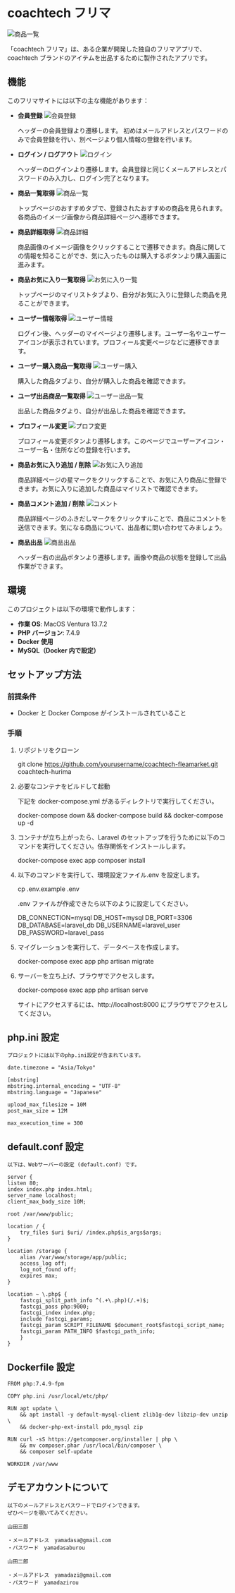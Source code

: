 # coachtech フリマ

![商品一覧](https://github.com/ganbarinoryo/hurima2/raw/main/src/public/images/top.png)

「coachtech フリマ」は、ある企業が開発した独自のフリマアプリで、coachtech ブランドのアイテムを出品するために製作されたアプリです。

## 機能

このフリマサイトには以下の主な機能があります：

- **会員登録**
  ![会員登録](https://github.com/ganbarinoryo/hurima2/raw/main/src/public/images/register.png)

  ヘッダーの会員登録より遷移します。
  初めはメールアドレスとパスワードのみで会員登録を行い、別ページより個人情報の登録を行います。

- **ログイン / ログアウト**
  ![ログイン](https://github.com/ganbarinoryo/hurima2/raw/main/src/public/images/login.png)

  ヘッダーのログインより遷移します。会員登録と同じくメールアドレスとパスワードのみ入力し、ログイン完了となります。

- **商品一覧取得**
  ![商品一覧](https://github.com/ganbarinoryo/hurima2/raw/main/src/public/images/top.png)

  トップページのおすすめタブで、登録されたおすすめの商品を見られます。各商品のイメージ画像から商品詳細ページへ遷移できます。

- **商品詳細取得**
  ![商品詳細](https://github.com/ganbarinoryo/hurima2/raw/main/src/public/images/item.png)

  商品画像のイメージ画像をクリックすることで遷移できます。商品に関しての情報を知ることができ、気に入ったものは購入するボタンより購入画面に進みます。

- **商品お気に入り一覧取得**
  ![お気に入り一覧](https://github.com/ganbarinoryo/hurima2/raw/main/src/public/images/favorites.png)

  トップページのマイリストタブより、自分がお気に入りに登録した商品を見ることができます。

- **ユーザー情報取得**
  ![ユーザー情報](https://github.com/ganbarinoryo/hurima2/raw/main/src/public/images/user_page.png)

  ログイン後、ヘッダーのマイページより遷移します。ユーザー名やユーザーアイコンが表示されています。プロフィール変更ページなどに遷移できます。

- **ユーザー購入商品一覧取得**
  ![ユーザー購入](https://github.com/ganbarinoryo/hurima2/raw/main/src/public/images/purchase.png)

  購入した商品タブより、自分が購入した商品を確認できます。

- **ユーザ出品商品一覧取得**
  ![ユーザー出品一覧](https://github.com/ganbarinoryo/hurima2/raw/main/src/public/images/sells.png)

  出品した商品タグより、自分が出品した商品を確認できます。

- **プロフィール変更**
  ![プロフ変更](https://github.com/ganbarinoryo/hurima2/raw/main/src/public/images/profile.png)

  プロフィール変更ボタンより遷移します。このページでユーザーアイコン・ユーザー名・住所などの登録を行います。

- **商品お気に入り追加 / 削除**
  ![お気に入り追加](https://github.com/ganbarinoryo/hurima2/raw/main/src/public/images/favorite.png)

  商品詳細ページの星マークをクリックすることで、お気に入り商品に登録できます。お気に入りに追加した商品はマイリストで確認できます。

- **商品コメント追加 / 削除**
  ![コメント](https://github.com/ganbarinoryo/hurima2/raw/main/src/public/images/comment.png)

  商品詳細ページのふきだしマークをクリックすルことで、商品にコメントを送信できます。気になる商品について、出品者に問い合わせてみましょう。

- **商品出品**
  ![商品出品](https://github.com/ganbarinoryo/hurima2/raw/main/src/public/images/sell.png)

  ヘッダー右の出品ボタンより遷移します。画像や商品の状態を登録して出品作業ができます。

## 環境

このプロジェクトは以下の環境で動作します：

- **作業 OS**: MacOS Ventura 13.7.2
- **PHP バージョン**: 7.4.9
- **Docker 使用**
- **MySQL（Docker 内で設定）**

## セットアップ方法

### 前提条件

- Docker と Docker Compose がインストールされていること

### 手順

1. リポジトリをクローン

   git clone https://github.com/yourusername/coachtech-fleamarket.git coachtech-hurima

2. 必要なコンテナをビルドして起動

   下記を docker-compose.yml があるディレクトリで実行してください。

   docker-compose down && docker-compose build && docker-compose up -d

3. コンテナが立ち上がったら、Laravel のセットアップを行うために以下のコマンドを実行してください。依存関係をインストールします。

   docker-compose exec app composer install

4. 以下のコマンドを実行して、環境設定ファイル.env を設定します。

   cp .env.example .env

   .env ファイルが作成できたら以下のように設定してください。

   DB_CONNECTION=mysql
   DB_HOST=mysql
   DB_PORT=3306
   DB_DATABASE=laravel_db
   DB_USERNAME=laravel_user
   DB_PASSWORD=laravel_pass

5. マイグレーションを実行して、データベースを作成します。

   docker-compose exec app php artisan migrate

6. サーバーを立ち上げ、ブラウザでアクセスします。

   docker-compose exec app php artisan serve

   サイトにアクセスするには、http://localhost:8000 にブラウザでアクセスしてください。

## php.ini 設定

    プロジェクトには以下のphp.ini設定が含まれています。

    date.timezone = "Asia/Tokyo"

    [mbstring]
    mbstring.internal_encoding = "UTF-8"
    mbstring.language = "Japanese"

    upload_max_filesize = 10M
    post_max_size = 12M

    max_execution_time = 300

## default.conf 設定

    以下は、Webサーバーの設定 (default.conf) です。

    server {
    listen 80;
    index index.php index.html;
    server_name localhost;
    client_max_body_size 10M;

    root /var/www/public;

    location / {
        try_files $uri $uri/ /index.php$is_args$args;
    }

    location /storage {
        alias /var/www/storage/app/public;
        access_log off;
        log_not_found off;
        expires max;
    }

    location ~ \.php$ {
        fastcgi_split_path_info ^(.+\.php)(/.+)$;
        fastcgi_pass php:9000;
        fastcgi_index index.php;
        include fastcgi_params;
        fastcgi_param SCRIPT_FILENAME $document_root$fastcgi_script_name;
        fastcgi_param PATH_INFO $fastcgi_path_info;
        }
    }

## Dockerfile 設定

    FROM php:7.4.9-fpm

    COPY php.ini /usr/local/etc/php/

    RUN apt update \
        && apt install -y default-mysql-client zlib1g-dev libzip-dev unzip \
        && docker-php-ext-install pdo_mysql zip

    RUN curl -sS https://getcomposer.org/installer | php \
        && mv composer.phar /usr/local/bin/composer \
        && composer self-update

    WORKDIR /var/www

## デモアカウントについて

    以下のメールアドレスとパスワードでログインできます。
    ぜひページを覗いてみてください。

    山田三郎

    ・メールアドレス　yamadasa@gmail.com
    ・パスワード　yamadasaburou

    山田二郎

    ・メールアドレス　yamadazi@gmail.com
    ・パスワード　yamadazirou
